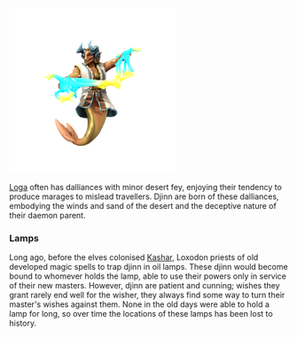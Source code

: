 ![](../../_assets/species/djinn.png)

[Loga](../../Cosmology/Daemons/Malefices/Loga.md) often has dalliances with minor desert fey, enjoying their tendency to produce marages to mislead travellers. Djinn are born of these dalliances, embodying the winds and sand of the desert and the deceptive nature of their daemon parent.

### Lamps
Long ago, before the elves colonised [Kashar](../../Locations/Kashar/Kashar.md), Loxodon priests of old developed magic spells to trap djinn in oil lamps. These djinn would become bound to whomever holds the lamp, able to use their powers only in service of their new masters. However, djinn are patient and cunning; wishes they grant rarely end well for the wisher, they always find some way to turn their master's wishes against them. None in the old days were able to hold a lamp for long, so over time the locations of these lamps has been lost to history.